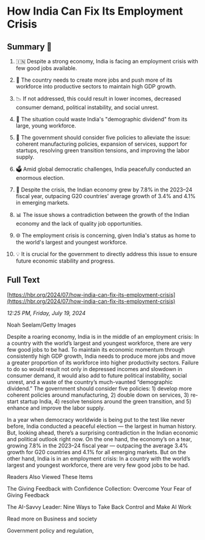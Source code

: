 # How India Can Fix Its Employment Crisis

## Summary 🤖

1. 🇮🇳 Despite a strong economy, India is facing an employment crisis with few good jobs available. 

2. 💼 The country needs to create more jobs and push more of its workforce into productive sectors to maintain high GDP growth.

3. 📉 If not addressed, this could result in lower incomes, decreased consumer demand, political instability, and social unrest.

4. 🌟 The situation could waste India's "demographic dividend" from its large, young workforce.

5. 📝 The government should consider five policies to alleviate the issue: coherent manufacturing policies, expansion of services, support for startups, resolving green transition tensions, and improving the labor supply.

6. 🗳️ Amid global democratic challenges, India peacefully conducted an enormous election.

7. 🏦 Despite the crisis, the Indian economy grew by 7.8% in the 2023–24 fiscal year, outpacing G20 countries' average growth of 3.4% and 4.1% in emerging markets.

8. 📊 The issue shows a contradiction between the growth of the Indian economy and the lack of quality job opportunities.

9. 🌐 The employment crisis is concerning, given India's status as home to the world's largest and youngest workforce.

10. 💡 It is crucial for the government to directly address this issue to ensure future economic stability and progress.

## Full Text

[https://hbr.org/2024/07/how-india-can-fix-its-employment-crisis](https://hbr.org/2024/07/how-india-can-fix-its-employment-crisis)

*12:25 PM, Friday, July 19, 2024*

Noah Seelam/Getty Images

Despite a roaring economy, India is in the middle of an employment crisis: In a country with the world’s largest and youngest workforce, there are very few good jobs to be had. To maintain its economic momentum through consistently high GDP growth, India needs to produce more jobs and move a greater proportion of its workforce into higher productivity sectors. Failure to do so would result not only in depressed incomes and slowdown in consumer demand, it would also add to future political instability, social unrest, and a waste of the country’s much-vaunted “demographic dividend.” The government should consider five policies: 1) develop more coherent policies around manufacturing, 2) double down on services, 3) re-start startup India, 4) resolve tensions around the green transition, and 5) enhance and improve the labor supply.

In a year when democracy worldwide is being put to the test like never before, India conducted a peaceful election — the largest in human history. But, looking ahead, there’s a surprising contradiction in the Indian economic and political outlook right now. On the one hand, the economy’s on a tear, growing 7.8% in the 2023–24 fiscal year — outpacing the average 3.4% growth for G20 countries and 4.1% for all emerging markets. But on the other hand, India is in an employment crisis: In a country with the world’s largest and youngest workforce, there are very few good jobs to be had.

Readers Also Viewed These Items

The Giving Feedback with Confidence Collection: Overcome Your Fear of Giving Feedback

The AI-Savvy Leader: Nine Ways to Take Back Control and Make AI Work

Read more on Business and society

Government policy and regulation,

